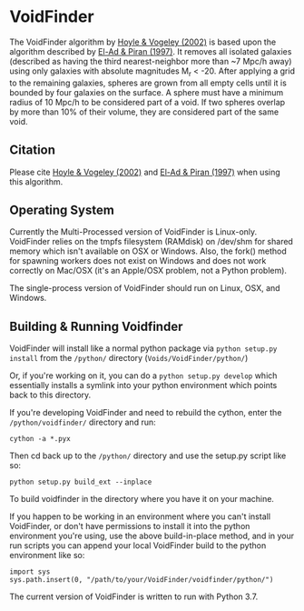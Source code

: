 # VoidFinder

The VoidFinder algorithm by [Hoyle & Vogeley (2002)](http://adsabs.harvard.edu/abs/2002ApJ...566..641H) is based upon the algorithm described by [El-Ad & Piran (1997)](http://adsabs.harvard.edu/abs/1997ApJ...491..421E).  It removes all isolated galaxies (described as having the third nearest-neighbor more than ~7 Mpc/h away) using only galaxies with absolute magnitudes M<sub>r</sub> < -20.  After applying a grid to the remaining galaxies, spheres are grown from all empty cells until it is bounded by four galaxies on the surface.  A sphere must have a minimum radius of 10 Mpc/h to be considered part of a void.  If two spheres overlap by more than 10% of their volume, they are considered part of the same void.

## Citation

Please cite [Hoyle & Vogeley (2002)](http://adsabs.harvard.edu/abs/2002ApJ...566..641H) and [El-Ad & Piran (1997)](http://adsabs.harvard.edu/abs/1997ApJ...491..421E) when using this algorithm.


## Operating System

Currently the Multi-Processed version of VoidFinder is Linux-only.  VoidFinder relies on
the tmpfs filesystem (RAMdisk) on /dev/shm for shared memory which isn't available on OSX or Windows.
Also, the fork() method for spawning workers does not exist on Windows and does not work
correctly on Mac/OSX (it's an Apple/OSX problem, not a Python problem).

The single-process version of VoidFinder should run on Linux, OSX, and Windows.


## Building & Running Voidfinder

VoidFinder will install like a normal python package via `python setup.py install`
from the `/python/` directory (`Voids/VoidFinder/python/`)


Or, if you're working on it, you can do a `python setup.py develop` which essentially
installs a symlink into your python environment which points back to this directory.


If you're developing VoidFinder and need to rebuild the cython, enter the `/python/voidfinder/` directory and run:

```
cython -a *.pyx
```

Then cd back up to the `/python/` directory and use the setup.py script like so:

```
python setup.py build_ext --inplace
```

To build voidfinder in the directory where you have it on your machine.  

If you happen to be working in an environment where you can't install VoidFinder, or don't have permissions to install it into the python environment you're using, use the above build-in-place method, and in your run scripts you can append your local VoidFinder build to the python environment like so:

```
import sys
sys.path.insert(0, "/path/to/your/VoidFinder/voidfinder/python/")
```



The current version of VoidFinder is written to run with Python 3.7.
